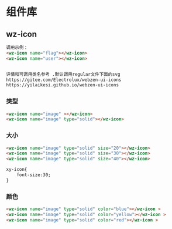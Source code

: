 <script setup>
import { onMounted } from 'vue'
  import './index.css'
  onMounted(() => {
    import('../../src/component/wz-icon/index.js')

  })
</script>

# 组件库

<style>
    wz-icon{
        font-size:30px;
        margin:10px 10px
    }
</style>

## wz-icon

```html
调用示例：
<wz-icon name="flag"></wz-icon>
<wz-icon name="user"></wz-icon>


详情和可调用类名参考 .默认调用regular文件下面的svg
https://gitee.com/Electrolux/webzen-ui-icons
https://yilaikesi.github.io/webzen-ui-icons
```



<wz-icon name="user"></wz-icon>

<wz-icon name="flag"></wz-icon>

<wz-icon name="image" ></wz-icon>

<wz-icon name="image" type="solid"></wz-icon>



### 类型

```html
<wz-icon name="image" ></wz-icon>
<wz-icon name="image" type="solid"></wz-icon>
```

<wz-icon name="image" ></wz-icon>

<wz-icon name="image" type="solid"></wz-icon>



### 大小

```html
<wz-icon name="image" type="solid" size="20"></wz-icon>
<wz-icon name="image" type="solid" size="30"></wz-icon>
<wz-icon name="image" type="solid" size="40"></wz-icon>

xy-icon{
    font-size:30;
}
```

<wz-icon name="image" type="solid" size="20"></wz-icon>

 <wz-icon name="image" type="solid" size="30"></wz-icon>

 <wz-icon name="image" type="solid" size="40"></wz-icon>



### 颜色

```html
<wz-icon name="image" type="solid" color="blue"></wz-icon >
<wz-icon name="image" type="solid" color="yellow"></wz-icon >
<wz-icon name="image" type="solid" color="red"></wz-icon >
```



<wz-icon name="image" type="solid" color="blue"></wz-icon >

<wz-icon name="image" type="solid" color="yellow"></wz-icon >

<wz-icon name="image" type="solid" color="red"></wz-icon >